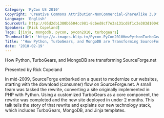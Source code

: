 ```yaml
---
Category: 'PyCon US 2010'
Copyright: 'Creative Commons Attribution-NonCommercial-ShareAlike 3.0'
Language: 'English'
SourceUrl: http://05d2db1380b6504cc981-8cbed8cf7e3a131cd8f1c3e383d10041.r93.cf2.rackcdn.com/pycon-us-2010/271_how-python-turbogears-and-mongodb-are-transforming-sourceforge-net-47.m4v
Speakers: [Rick Copeland]
Tags: [jinja, mongodb, pycon, pycon2010, turbogears]
ThumbnailUrl: 'http://a.images.blip.tv/Pycon-PyCon2010HowPythonTurboGearsAndMongoDBAreTransformingSou564-509.jpg'
Title: '"How Python, TurboGears, and MongoDB are Transforming SourceForge.net (#47)"'
date: '2010-02-19'
---
```

How Python, TurboGears, and MongoDB are transforming SourceForge.net

  
Presented by Rick Copeland

  
In mid-2009, SourceForge embarked on a quest to modernize our websites,
starting with the download (consumer) flow on SourceForge.net. A small team
was tasked the rewrite, converting a site originally implemented in PHP with
Python. Using a customized TurboGears as a core component, the rewrite was
completed and the new site deployed in under 2 months. This talk tells the
story of that rewrite and explains our new technology stack, which includes
TurboGears, MongoDB, and Jinja templates.

